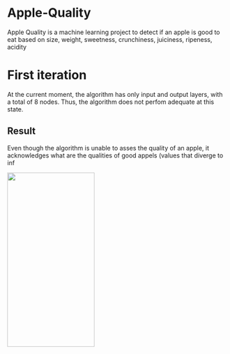 # Apple-Quality
Apple Quality is a machine learning project to detect if an apple is good to eat based on size, weight, sweetness, crunchiness, juiciness, ripeness, acidity
# First iteration
At the current moment, the algorithm has only input and output layers, with a total of 8 nodes. Thus, the algorithm does not perfom adequate at this state.
## Result
Even though the algorithm is unable to asses the quality of an apple, it acknowledges what are the qualities of good appels (values that diverge to $\inf$

<img src="[https://camo.githubusercontent.com/...](https://github.com/MihaiBobeica/Apple-Quality/assets/77356043/cbfd61d1-cfe0-4f01-884a-9fbbccfd3f61 )" data-canonical-src="https://gyazo.com/eb5c5741b6a9a16c692170a41a49c858.png" width="200" height="400" />

